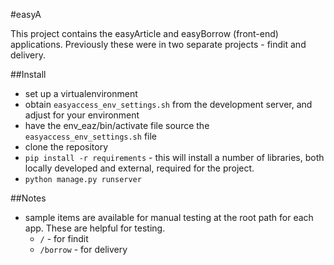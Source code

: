 
#easyA

This project contains the easyArticle and easyBorrow (front-end) applications.  Previously these were in two separate projects - findit and delivery.

##Install
 - set up a virtualenvironment
 - obtain `easyaccess_env_settings.sh` from the development server, and adjust for your environment
 - have the env_eaz/bin/activate file source the `easyaccess_env_settings.sh` file
 - clone the repository
 - `pip install -r requirements` - this will install a number of libraries, both locally developed and external, required for the project.
 - `python manage.py runserver`


##Notes
 - sample items are available for manual testing at the root path for each app.  These are helpful for testing.
   - `/` - for findit
   - `/borrow` - for delivery
